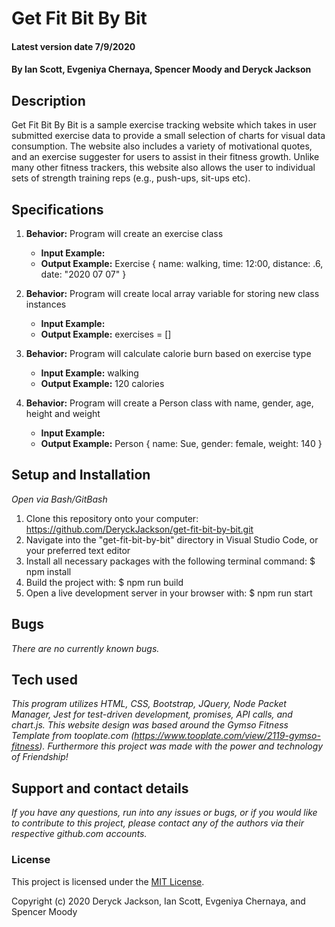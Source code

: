 # Get Fit Bit By Bit

#### Latest version date 7/9/2020

#### By Ian Scott, Evgeniya Chernaya, Spencer Moody and Deryck Jackson

## Description

Get Fit Bit By Bit is a sample exercise tracking website which takes in user submitted exercise data to provide a small selection of charts for visual data consumption. The website also includes a variety of motivational quotes, and an exercise suggester for users to assist in their fitness growth. Unlike many other fitness trackers, this website also allows the user to individual sets of strength training reps (e.g., push-ups, sit-ups etc).

## Specifications

1. **Behavior:** Program will create an exercise class
    * **Input Example:**
    * **Output Example:** Exercise { name: walking, time: 12:00, distance: .6, date: "2020 07 07" } 

2. **Behavior:** Program will create local array variable for storing new class instances
    * **Input Example:**
    * **Output Example:** exercises = []

3. **Behavior:** Program will calculate calorie burn based on exercise type
    * **Input Example:** walking
    * **Output Example:** 120 calories

4. **Behavior:** Program will create a Person class with name, gender, age, height and weight
    * **Input Example:**
    * **Output Example:** Person { name: Sue, gender: female, weight: 140 }

## Setup and Installation

_Open via Bash/GitBash_
  1. Clone this repository onto your computer: https://github.com/DeryckJackson/get-fit-bit-by-bit.git
  2. Navigate into the "get-fit-bit-by-bit" directory in Visual Studio Code, or your preferred text editor
  3. Install all necessary packages with the following terminal command: $ npm install
  4. Build the project with: $ npm run build
  5. Open a live development server in your browser with: $ npm run start

## Bugs

_There are no currently known bugs._

## Tech used

_This program utilizes HTML, CSS, Bootstrap, JQuery, Node Packet Manager, Jest for test-driven development, promises, API calls, and chart.js. This website design was based around the Gymso Fitness Template from tooplate.com (https://www.tooplate.com/view/2119-gymso-fitness). Furthermore this project was made with the power and technology of Friendship!_

## Support and contact details

_If you have any questions, run into any issues or bugs, or if you would like to contribute to this project, please contact any of the authors via their respective github.com accounts._

### License

This project is licensed under the [MIT License](https://opensource.org/licenses/MIT).

Copyright (c) 2020 Deryck Jackson, Ian Scott, Evgeniya Chernaya, and Spencer Moody
